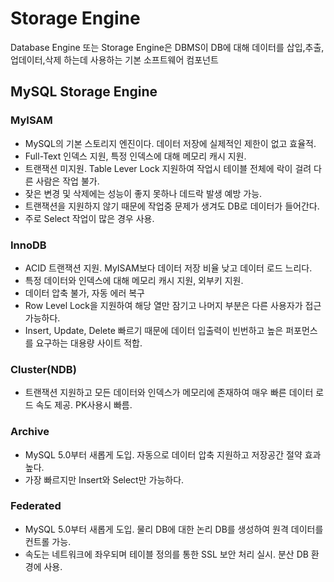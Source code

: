 # Storage Engine
Database Engine 또는 Storage Engine은 DBMS이 DB에 대해 데이터를 삽입,추출,업데이터,삭제 하는데 사용하는 기본 소프트웨어 컴포넌트

## MySQL Storage Engine
### MyISAM
* MySQL의 기본 스토리지 엔진이다. 데이터 저장에 실제적인 제한이 없고 효율적.
* Full-Text 인덱스 지원, 특정 인덱스에 대해 메모리 캐시 지원.
* 트랜잭션 미지원. Table Lever Lock 지원하여 작업시 테이블 전체에 락이 걸려 다른 사람은 작업 불가.
* 잦은 변경 및 삭제에는 성능이 좋지 못하나 데드락 발생 예방 가능.
* 트랜잭션을 지원하지 않기 때문에 작업중 문제가 생겨도 DB로 데이터가 들어간다.
* 주로 Select 작업이 많은 경우 사용.

### InnoDB
* ACID 트랜잭션 지원. MyISAM보다 데이터 저장 비율 낮고 데이터 로드 느리다.
* 특정 데이터와 인덱스에 대해 메모리 캐시 지원, 외부키 지원.
* 데이터 압축 불가, 자동 에러 복구
* Row Level Lock을 지원하여 해당 열만 잠기고 나머지 부분은 다른 사용자가 접근 가능하다.
* Insert, Update, Delete 빠르기 때문에 데이터 입출력이 빈번하고 높은 퍼포먼스를 요구하는 대용량 사이트 적합.

### Cluster(NDB)
* 트랜잭션 지원하고 모든 데이터와 인덱스가 메모리에 존재하여 매우 빠른 데이터 로드 속도 제공. PK사용시 빠름.

### Archive
* MySQL 5.0부터 새롭게 도입. 자동으로 데이터 압축 지원하고 저장공간 절약 효과 높다.
* 가장 빠르지만 Insert와 Select만 가능하다.

### Federated
* MySQL 5.0부터 새롭게 도입. 물리 DB에 대한 논리 DB를 생성하여 원격 데이터를 컨트롤 가능. 
* 속도는 네트워크에 좌우되며 테이블 정의를 통한 SSL 보안 처리 실시. 분산 DB 환경에 사용.

